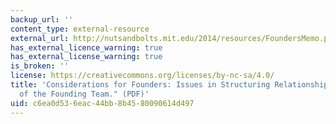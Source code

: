 ```yaml
---
backup_url: ''
content_type: external-resource
external_url: http://nutsandbolts.mit.edu/2014/resources/FoundersMemo.pdf
has_external_licence_warning: true
has_external_license_warning: true
is_broken: ''
license: https://creativecommons.org/licenses/by-nc-sa/4.0/
title: 'Considerations for Founders: Issues in Structuring Relationships Among Members
  of the Founding Team." (PDF)'
uid: c6ea0d53-6eac-44bb-8b45-80090614d497
---
```

